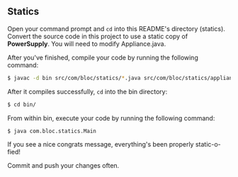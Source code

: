 ## Statics

Open your command prompt and `cd` into this README's directory (statics). Convert the source code in this project to use a static copy of **PowerSupply**. You will need to modify Appliance.java.

After you've finished, compile your code by running the following command:

``` bash
$ javac -d bin src/com/bloc/statics/*.java src/com/bloc/statics/appliances/*.java
```

After it compiles successfully, `cd` into the bin directory:

``` bash
$ cd bin/
```

From within bin, execute your code by running the following command:

``` bash
$ java com.bloc.statics.Main
```

If you see a nice congrats message, everything's been properly static-o-fied!

Commit and push your changes often.